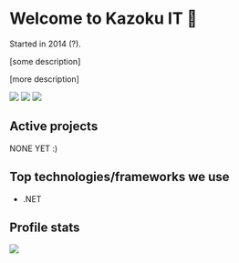 # Welcome to Kazoku IT 🚀
Started in 2014 (?).

[some description] 

[more description] 

[![](https://img.shields.io/badge/LinkedIn-Kazoku%20IT-blue)](https://www.linkedin.com/company//kazoku-it-ab/)
[![](https://img.shields.io/badge/Contact-info%40kazoku.se-green)](mailto:info@kazoku.se)
[![](https://img.shields.io/badge/Website-kazoku.se-red)](https://kazoku.se)

## Active projects
NONE YET :) 

## Top technologies/frameworks we use
- .NET

## Profile stats
![](https://komarev.com/ghpvc/?username=kazokuit&color=brightgreen&label=Profile+views)
